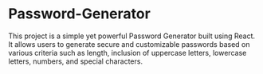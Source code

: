 # Password-Generator
This project is a simple yet powerful Password Generator built using React. It allows users to generate secure and customizable passwords based on various criteria such as length, inclusion of uppercase letters, lowercase letters, numbers, and special characters.
